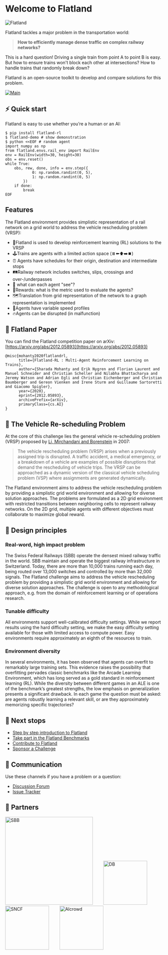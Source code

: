 Welcome to Flatland
===

![Flatland](https://i.imgur.com/9cNtWjs.gif)

Flatland tackles a major problem in the transportation world:

> **How to efficiently manage dense traffic on complex railway networks?**

This is a hard question! Driving a single train from point A to point B is easy. But how to ensure trains won't block each other at intersections? How to
handle trains that randomly break down?

Flatland is an open-source toolkit to develop and compare solutions for this problem.

[![Main](https://github.com/flatland-association/flatland-rl/actions/workflows/main.yml/badge.svg)](https://github.com/flatland-association/flatland-rl/actions/workflows/main.yml)


⚡ Quick start
---

Flatland is easy to use whether you’re a human or an AI:

```console
$ pip install flatland-rl
$ flatland-demo # show demonstration
$ python <<EOF # random agent
import numpy as np
from flatland.envs.rail_env import RailEnv
env = RailEnv(width=30, height=30)
obs = env.reset()
while True:
    obs, rew, done, info = env.step({
            0: np.random.randint(0, 5),
            1: np.random.randint(0, 5)
        })
    if done:
        break
EOF
```

Features
---------
The Flatland environment provides simplistic representation of a rail network on a grid world to address the vehicle rescheduling problem (VRSP):

 
* 🔬Flatland is used to develop reinforcement learning (RL) solutions to the VRSP
* 🕹️️Trains are agents with a limited action space (⏸️⬅️⬆️➡️⏹️)
* ⏰ Agents have schedules for their origin, destination and intermediate stops 
* 🛤️Railway network includes switches, slips, crossings and over-/underpasses
* 👀  what can each agent "see"?
* 🌟Rewards: what is the metric used to evaluate the agents?
* 🗺Translation from grid representation of the network to a graph representation is implemented
* 🚨Agents have variable speed profiles
* 🔥Agents can be disrupted (in malfunction)

📑 Flatland Paper
---

You can find the Flatland competition paper on arXiv: [https://arxiv.org/abs/2012.05893](https://arxiv.org/abs/2012.05893)

```
@misc{mohanty2020flatlandrl,
      title={Flatland-RL : Multi-Agent Reinforcement Learning on Trains}, 
      author={Sharada Mohanty and Erik Nygren and Florian Laurent and Manuel Schneider and Christian Scheller and Nilabha Bhattacharya and Jeremy Watson and Adrian Egli and Christian Eichenberger and Christian Baumberger and Gereon Vienken and Irene Sturm and Guillaume Sartoretti and Giacomo Spigler},
      year={2020},
      eprint={2012.05893},
      archivePrefix={arXiv},
      primaryClass={cs.AI}
}
```

🔀 The Vehicle Re-scheduling Problem
---

At the core of this challenge lies the general vehicle re-scheduling problem (VRSP) proposed
by [Li, Mirchandani and Borenstein](https://onlinelibrary.wiley.com/doi/abs/10.1002/net.20199) in 2007:

> The vehicle rescheduling problem (VRSP) arises when a previously assigned trip is disrupted. A traffic accident, a medical emergency, or a breakdown of a
> vehicle are examples of possible disruptions that demand the rescheduling of vehicle trips. The VRSP can be approached as a dynamic version of the classical
> vehicle scheduling problem (VSP) where assignments are generated dynamically.

The Flatland environment aims to address the vehicle rescheduling problem by providing a simplistic grid world environment and allowing for diverse solution
approaches. The problems are formulated as a 2D grid environment with restricted transitions between neighboring cells to represent railway networks. On the 2D
grid, multiple agents with different objectives must collaborate to maximize global reward.

🔖 Design principles
---

### Real-word, high impact problem

The Swiss Federal Railways (SBB) operate the densest mixed railway traffic in the world. SBB maintain and operate the biggest railway infrastructure in
Switzerland. Today, there are more than 10,000 trains running each day, being routed over 13,000 switches and controlled by more than 32,000 signals. The
Flatland challenge aims to address the vehicle rescheduling problem by providing a simplistic grid world environment and allowing for diverse solution
approaches. The challenge is open to any methodological approach, e.g. from the domain of reinforcement learning or of operations research.

### Tunable difficulty

All environments support well-calibrated difficulty settings. While we report results using the hard difficulty setting, we make the easy difficulty setting
available for those with limited access to compute power. Easy environments require approximately an eighth of the resources to train.

### Environment diversity

In several environments, it has been observed that agents can overfit to remarkably large training sets. This evidence raises the possibility that overfitting
pervades classic benchmarks like the Arcade Learning Environment, which has long served as a gold standard in reinforcement learning (RL). While the diversity
between different games in an ALE is one of the benchmark’s greatest strengths, the low emphasis on generalization presents a significant drawback. In each game
the question must be asked: are agents robustly learning a relevant skill, or are they approximately memorizing specific
trajectories? <!-- To enable one to answer this question we provide configurable [world generators](env/level_generation). -->

🚉 Next stops
---

- [Step by step introduction to Flatland](key-concepts/env.md)
- [Take part in the Flatland Benchmarks](challenges/flatland-benchmarks)
- [Contribute to Flatland](misc/contributing)
- [Sponsor a Challenge](mailto:contact@flatland-association.org)

📱 Communication
---

Use these channels if you have a problem or a question:

- [Discussion Forum](https://github.com/flatland-association/flatland-rl/discussions)
- [Issue Tracker](https://github.com/flatland-association/flatland-rl/issues/)

🤝 Partners
---

<a href="https://sbb.ch" target="_blank" style="margin-right:30px"><img src="https://upload.wikimedia.org/wikipedia/commons/thumb/7/70/SBB_CFF_FFS_logo.svg/2560px-SBB_CFF_FFS_logo.svg.png" alt="SBB" width="280"/></a>
<a href="https://www.deutschebahn.com/" target="_blank" style="margin-right:30px"><img src="https://i.imgur.com/pjTki15.png" alt="DB"  width="140"/></a>
<a href="https://www.sncf.com/en" target="_blank" style="margin-right:30px"><img src="https://iconape.com/wp-content/png_logo_vector/logo-sncf.png" alt="SNCF"  width="140"/></a>
<a href="https://www.aicrowd.com" target="_blank"><img src="https://i.imgur.com/kBZQGI9.png" alt="AIcrowd"  width="140"/></a>



